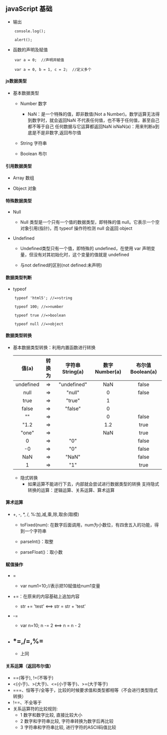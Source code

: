 ## javaScript 基础

- 输出

```
    console.log();

    alert();
```

- 函数的声明及赋值

```
    var a = 0;  //声明并赋值

    var a = 0, b = 1, c = 2;  //定义多个

```
 
#### js数据类型

- 基本数据类型
   - Number  数字
        + NaN：是一个特殊的值，即非数值(Not a Number)。数学运算无法得到数字时，就会返回NaN
            不代表任何值，也不等于任何值，甚至自己都不等于自己
            任何数据与它运算都返回NaN
            isNaN(a)：用来判断a到底是不是非数字,返回布尔值

    - String  字符串

    - Boolean   布尔

#### 引用数据类型

- Array  数组

- Object  对象


#### 特殊数据类型

- Null
    + Null 类型是一个只有一个值的数据类型，即特殊的值 null。它表示一个空对象引用(指针)，而 typeof 操作符检测 null 会返回 object

- Undefined 
    + Undefined类型只有一个值，即特殊的 undefined，在使用 var 声明变量，但没有对其初始化时，这个变量的值就是 undefined

    + 与not defined的区别(not defined:未声明)


#### 数据类型判断

- typeof

```
    typeof 'html5'; //=>string

    typeof 100; //=>number

    typeof true //=>boolean

    typeof null //=>object
```

#### 数据类型转换

- 基本数据类型转换：利用内置函数进行转换

    |    值(a)    | 转换为   | 字符串String(a) | 数字Number(a) | 布尔值Boolean(a) |
    | :--------:  | :-----: |     :----:      |   :------:   |    :------:      |
    | undefined   |   =>    |   "undefined"   |      NaN     |       false      |
    | null        |   =>    |   "null"        |      0       |      false       |
    | true        |    =>   |     "true"      |       1      |                  |
    | false       |    =>   |     "false"     |       0      |                  |
    | ""          |    =>   |                 |       0      |    false         |
    | "1.2        |    =>   |                 |       1.2    |       true       |
    | "one"       |    =>   |                 |     NaN      |        true      |
    | 0           |    =>   |     "0"         |              |        false     |
    | -0          |    =>   |     "0"         |              |   false          |
    | NaN         |    =>   |     "NaN"       |              |   false          |
    |  1          |    =>   |      "1"        |              |    true          |

    + 隐式转换
        + 如果运算不能进行下去，内部就会尝试进行数据类型的转换
支持隐式转换的运算：逻辑运算、关系运算、算术运算

#### 算术运算

- +, -, *, /, %:加,减,乘,除,取余(取模)

    - toFixed(num): 在数字后面调用，num为小数位，有四舍五入的功能，得到一个字符串

    - parseInt()：取整

    - parseFloat()：取小数


#### 赋值操作

- =
    - var num1=10;//表示把10赋值给num1变量

- +=：在原来的内容基础上追加内容
    - str += 'test' <==> str = str + 'test'

- -=
    - var n=10; n -= 2 <==> n = n - 2

- *=,/=,%=
    - 
    - 上同


#### 关系运算（返回布尔值）
- ==(等于), !=(不等于)
- <(小于)、>(大于)、<=(小于等于)、>=(大于等于)
- ===、恒等于/全等于，比较的时候要求值和类型都相等（不会进行类型隐式转换）
- !==、不全等于
- 关系运算符的比较规则: 
    - 1 数字和数字比较, 直接比较大小
    - 2 数字和字符串比较, 字符串转换为数字后再比较
    - 3 字符串和字符串比较, 进行字符的ASCII码值比较
